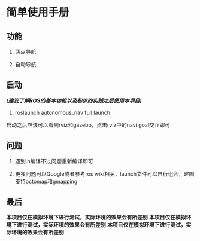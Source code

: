 # 简单使用手册

## 功能

1. 两点导航

2. 自动导航


## 启动

***(建议了解ROS的基本功能以及初步的实践之后使用本项目)***


1.  roslaunch autonomous_nav full.launch

启动之后应该可以看到rviz和gazebo，点击rviz中的navi goal交互即可


## 问题

1. 遇到.h编译不过问题重新编译即可

2. 更多问题可以Google或者参考ros wiki相关，launch文件可以自行组合，建图支持octomap和gmapping

## 最后

**本项目仅在模拟环境下进行测试，实际环境的效果会有所差别**
**本项目仅在模拟环境下进行测试，实际环境的效果会有所差别**
**本项目仅在模拟环境下进行测试，实际环境的效果会有所差别**
